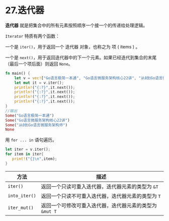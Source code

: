 # 27.迭代器
**迭代器** 就是把集合中的所有元素按照顺序一个接一个的传递给处理逻辑。

`Iterator` 特质有两个函数：

一个是 `iter()`，用于返回一个 迭代器 对象，也称之为 项 ( items ) 。

一个是 `next()`，用于返回迭代器中的下一个元素。如果已经迭代到集合的末尾（最后一个项后面）则返回 `None`。
```rust
fn main() {
    let v = vec!["Go语言极简一本通", "Go语言微服务架构核心22讲", "从0到Go语言微服务架构师"];
    let mut it = v.iter();
    println!("{:?}",it.next());
    println!("{:?}",it.next());
    println!("{:?}",it.next());
    println!("{:?}",it.next());
}
//输出
Some("Go语言极简一本通")
Some("Go语言微服务架构核心22讲")
Some("从0到Go语言微服务架构师")
None
```

用 `for ... in` 语句遍历。

```rust
let iter = v.iter();
for item in iter{
   print!("{}\n",item);
}
```

方法	            |           描述    |
-----               |----                         |
`iter()`	        |   返回一个只读可重入迭代器，迭代器元素的类型为 `&T`
`into_iter()`       |	返回一个只读不可重入迭代器，迭代器元素的类型为 `T`
`iter_mut()`	    |   返回一个可修改可重入迭代器，迭代器元素的类型为 `&mut T`

